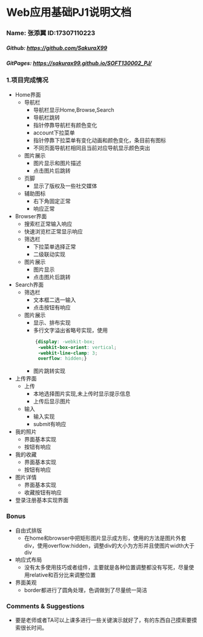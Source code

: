 # Web应用基础PJ1说明文档
### Name: 张添翼  ID:17307110223
##### Github: https://github.com/SakuraX99
##### GitPages: https://sakurax99.github.io/SOFT130002_PJ/

### 1.项目完成情况
* Home界面
    * 导航栏
        * 导航栏显示Home,Browse,Search
        * 导航栏跳转
        * 指针停靠导航栏有颜色变化
        * account下拉菜单
        * 指针停靠下拉菜单有变化动画和颜色变化，条目前有图标
        * 不同页面导航栏相同且当前对应导航显示颜色突出
    * 图片展示
        * 图片显示和图片描述
        * 点击图片后跳转
    * 页脚
        * 显示了版权及一些社交媒体
    * 辅助图标
        * 右下角固定正常
        * 响应正常
* Browser界面
    * 搜索栏正常输入响应
    * 快速浏览栏正常显示响应
    * 筛选栏
        * 下拉菜单选择正常
        * 二级联动实现
    * 图片展示
        * 图片显示
        * 点击图片后跳转
* Search界面
    * 筛选栏
        * 文本框二选一输入
        * 点击按钮有响应
    * 图片展示
        * 显示、排布实现
        * 多行文字溢出省略号实现，使用
        ```css
            {display: -webkit-box;
             -webkit-box-orient: vertical;
             -webkit-line-clamp: 3;
             overflow: hidden;}
        ```
        * 图片跳转实现
* 上传界面
    * 上传
        * 本地选择图片实现,未上传时显示提示信息
        * 上传后显示图片
    * 输入
        * 输入实现
        * submit有响应
* 我的照片
    * 界面基本实现
    * 按钮有响应
* 我的收藏
    * 界面基本实现
    * 按钮有响应
* 图片详情
    * 界面基本实现
    * 收藏按钮有响应
* 登录注册基本实现界面

### Bonus
* 自由式排版
    * 在home和browser中把矩形图片显示成方形，使用的方法是图片外套div，使用overflow:hidden，调整div的大小为方形并且使图片width大于div
* 响应式布局
    * 没有太多使用技巧或者组件，主要就是各种位置调整都没有写死，尽量使用relative和百分比来调整位置
* 界面美观
    * border都进行了圆角处理，色调做到了尽量统一简洁


### Comments & Suggestions
* 要是老师或者TA可以上课多进行一些关键演示就好了，有的东西自己摸索要摸索很长时间。

